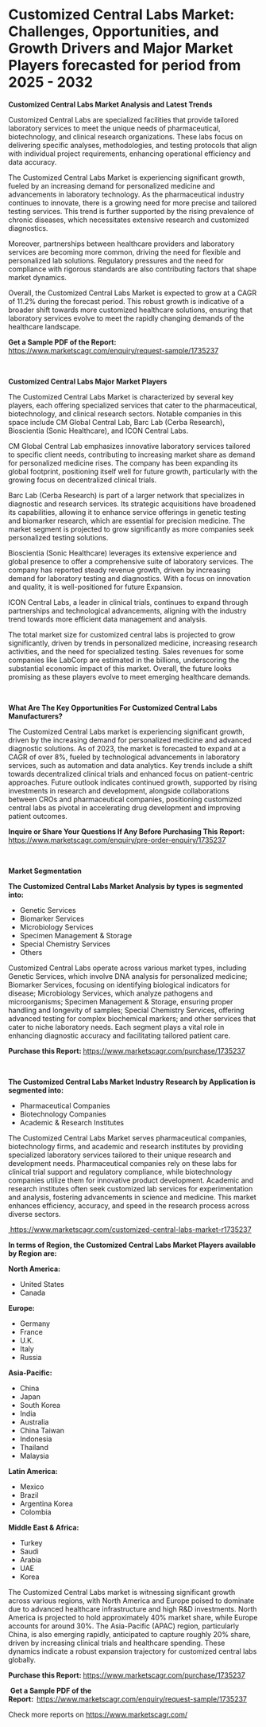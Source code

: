 <p><h1>Customized Central Labs Market: Challenges, Opportunities, and Growth Drivers and Major Market Players forecasted for period from 2025 - 2032</h1></p><p><strong>Customized Central Labs Market Analysis and Latest Trends</strong></p>
<p><p>Customized Central Labs are specialized facilities that provide tailored laboratory services to meet the unique needs of pharmaceutical, biotechnology, and clinical research organizations. These labs focus on delivering specific analyses, methodologies, and testing protocols that align with individual project requirements, enhancing operational efficiency and data accuracy.</p><p>The Customized Central Labs Market is experiencing significant growth, fueled by an increasing demand for personalized medicine and advancements in laboratory technology. As the pharmaceutical industry continues to innovate, there is a growing need for more precise and tailored testing services. This trend is further supported by the rising prevalence of chronic diseases, which necessitates extensive research and customized diagnostics.</p><p>Moreover, partnerships between healthcare providers and laboratory services are becoming more common, driving the need for flexible and personalized lab solutions. Regulatory pressures and the need for compliance with rigorous standards are also contributing factors that shape market dynamics.</p><p>Overall, the Customized Central Labs Market is expected to grow at a CAGR of 11.2% during the forecast period. This robust growth is indicative of a broader shift towards more customized healthcare solutions, ensuring that laboratory services evolve to meet the rapidly changing demands of the healthcare landscape.</p></p>
<p><strong>Get a Sample PDF of the Report:&nbsp;</strong> <a href="https://www.marketscagr.com/enquiry/request-sample/1735237?utm_campaign=2650&utm_medium=2&utm_source=Github&utm_content=ia&utm_term=25032025&utm_id=customized-central-labs">https://www.marketscagr.com/enquiry/request-sample/1735237</a></p>
<p>&nbsp;</p>
<p><strong>Customized Central Labs Major Market Players</strong></p>
<p><p>The Customized Central Labs Market is characterized by several key players, each offering specialized services that cater to the pharmaceutical, biotechnology, and clinical research sectors. Notable companies in this space include CM Global Central Lab, Barc Lab (Cerba Research), Bioscientia (Sonic Healthcare), and ICON Central Labs.</p><p>CM Global Central Lab emphasizes innovative laboratory services tailored to specific client needs, contributing to increasing market share as demand for personalized medicine rises. The company has been expanding its global footprint, positioning itself well for future growth, particularly with the growing focus on decentralized clinical trials.</p><p>Barc Lab (Cerba Research) is part of a larger network that specializes in diagnostic and research services. Its strategic acquisitions have broadened its capabilities, allowing it to enhance service offerings in genetic testing and biomarker research, which are essential for precision medicine. The market segment is projected to grow significantly as more companies seek personalized testing solutions.</p><p>Bioscientia (Sonic Healthcare) leverages its extensive experience and global presence to offer a comprehensive suite of laboratory services. The company has reported steady revenue growth, driven by increasing demand for laboratory testing and diagnostics. With a focus on innovation and quality, it is well-positioned for future Expansion.</p><p>ICON Central Labs, a leader in clinical trials, continues to expand through partnerships and technological advancements, aligning with the industry trend towards more efficient data management and analysis.</p><p>The total market size for customized central labs is projected to grow significantly, driven by trends in personalized medicine, increasing research activities, and the need for specialized testing. Sales revenues for some companies like LabCorp are estimated in the billions, underscoring the substantial economic impact of this market. Overall, the future looks promising as these players evolve to meet emerging healthcare demands.</p></p>
<p>&nbsp;</p>
<p><strong>What Are The Key Opportunities For Customized Central Labs Manufacturers?</strong></p>
<p><p>The Customized Central Labs market is experiencing significant growth, driven by the increasing demand for personalized medicine and advanced diagnostic solutions. As of 2023, the market is forecasted to expand at a CAGR of over 8%, fueled by technological advancements in laboratory services, such as automation and data analytics. Key trends include a shift towards decentralized clinical trials and enhanced focus on patient-centric approaches. Future outlook indicates continued growth, supported by rising investments in research and development, alongside collaborations between CROs and pharmaceutical companies, positioning customized central labs as pivotal in accelerating drug development and improving patient outcomes.</p></p>
<p><strong>Inquire or Share Your Questions If Any Before Purchasing This Report:</strong> <a href="https://www.marketscagr.com/enquiry/pre-order-enquiry/1735237?utm_campaign=2650&utm_medium=2&utm_source=Github&utm_content=ia&utm_term=25032025&utm_id=customized-central-labs">https://www.marketscagr.com/enquiry/pre-order-enquiry/1735237</a></p>
<p>&nbsp;</p>
<p><strong>Market Segmentation</strong></p>
<p><strong>The Customized Central Labs Market Analysis by types is segmented into:</strong></p>
<p><ul><li>Genetic Services</li><li>Biomarker Services</li><li>Microbiology Services</li><li>Specimen Management & Storage</li><li>Special Chemistry Services</li><li>Others</li></ul></p>
<p><p>Customized Central Labs operate across various market types, including Genetic Services, which involve DNA analysis for personalized medicine; Biomarker Services, focusing on identifying biological indicators for disease; Microbiology Services, which analyze pathogens and microorganisms; Specimen Management & Storage, ensuring proper handling and longevity of samples; Special Chemistry Services, offering advanced testing for complex biochemical markers; and other services that cater to niche laboratory needs. Each segment plays a vital role in enhancing diagnostic accuracy and facilitating tailored patient care.</p></p>
<p><strong>Purchase this Report:&nbsp;</strong><a href="https://www.marketscagr.com/purchase/1735237?utm_campaign=2650&utm_medium=2&utm_source=Github&utm_content=ia&utm_term=25032025&utm_id=customized-central-labs">https://www.marketscagr.com/purchase/1735237</a></p>
<p>&nbsp;</p>
<p><strong>The Customized Central Labs Market Industry Research by Application is segmented into:</strong></p>
<p><ul><li>Pharmaceutical Companies</li><li>Biotechnology Companies</li><li>Academic & Research Institutes</li></ul></p>
<p><p>The Customized Central Labs Market serves pharmaceutical companies, biotechnology firms, and academic and research institutes by providing specialized laboratory services tailored to their unique research and development needs. Pharmaceutical companies rely on these labs for clinical trial support and regulatory compliance, while biotechnology companies utilize them for innovative product development. Academic and research institutes often seek customized lab services for experimentation and analysis, fostering advancements in science and medicine. This market enhances efficiency, accuracy, and speed in the research process across diverse sectors.</p></p>
<p><a href="https://www.marketscagr.com/customized-central-labs-market-r1735237?utm_campaign=2650&utm_medium=2&utm_source=Github&utm_content=ia&utm_term=25032025&utm_id=customized-central-labs">&nbsp;https://www.marketscagr.com/customized-central-labs-market-r1735237</a></p>
<p><strong>In terms of Region, the Customized Central Labs Market Players available by Region are:</strong></p>
<p>
    <p> <strong> North America: </strong>
        <ul>
            <li>United States</li>
            <li>Canada</li>
        </ul>
        </p> 
    <p> <strong> Europe: </strong>
        <ul>
            <li>Germany</li>
            <li>France</li>
            <li>U.K.</li>
            <li>Italy</li>
            <li>Russia</li>
        </ul>
        </p> 
    <p> <strong> Asia-Pacific: </strong>
        <ul>
            <li>China</li>
            <li>Japan</li>
            <li>South Korea</li>
            <li>India</li>
            <li>Australia</li>
            <li>China Taiwan</li>
            <li>Indonesia</li>
            <li>Thailand</li>
            <li>Malaysia</li>
        </ul>
        </p> 
    <p> <strong> Latin America: </strong>
        <ul>
            <li>Mexico</li>
            <li>Brazil</li>
            <li>Argentina Korea</li>
            <li>Colombia</li>
        </ul>
        </p> 
    <p> <strong> Middle East & Africa: </strong>
        <ul>
            <li>Turkey</li>
            <li>Saudi</li>
            <li>Arabia</li>
            <li>UAE</li>
            <li>Korea</li>
        </ul>
    </p>
    </p>
<p><p>The Customized Central Labs market is witnessing significant growth across various regions, with North America and Europe poised to dominate due to advanced healthcare infrastructure and high R&D investments. North America is projected to hold approximately 40% market share, while Europe accounts for around 30%. The Asia-Pacific (APAC) region, particularly China, is also emerging rapidly, anticipated to capture roughly 20% share, driven by increasing clinical trials and healthcare spending. These dynamics indicate a robust expansion trajectory for customized central labs globally.</p></p>
<p><strong>Purchase this Report: </strong><a href="https://www.marketscagr.com/purchase/1735237?utm_campaign=2650&utm_medium=2&utm_source=Github&utm_content=ia&utm_term=25032025&utm_id=customized-central-labs">https://www.marketscagr.com/purchase/1735237</a></p>
<p>&nbsp;<strong>Get a Sample PDF of the Report:&nbsp;&nbsp;</strong><a href="https://www.marketscagr.com/enquiry/request-sample/1735237?utm_campaign=2650&utm_medium=2&utm_source=Github&utm_content=ia&utm_term=25032025&utm_id=customized-central-labs">https://www.marketscagr.com/enquiry/request-sample/1735237</a></p>
<p><strong></strong></p>
<p>Check more reports on <a href="https://www.marketscagr.com/?utm_campaign=2650&utm_medium=2&utm_source=Github&utm_content=ia&utm_term=25032025&utm_id=customized-central-labs">https://www.marketscagr.com/</a></p>